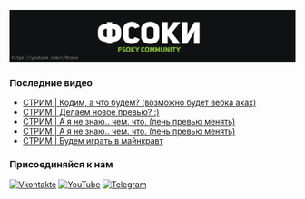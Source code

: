 [![Header](https://github.com/Fsoky/Fsoky/blob/main/assets/header-github.jpg)](https://youtube.com/c/Фсоки)

### Последние видео
<!-- YOUTUBE:START -->
- [СТРИМ | Кодим, а что будем? &lpar;возможно будет вебка ахах&rpar;](https://www.youtube.com/watch?v=Pxf3FTPD-Qc)
- [СТРИМ | Делаем новое превью? :&rpar;](https://www.youtube.com/watch?v=bcL-gv00VCo)
- [СТРИМ | А я не знаю.. чем. что. &lpar;лень превью менять&rpar;](https://www.youtube.com/watch?v=PoydGLZECrM)
- [СТРИМ | А я не знаю.. чем. что. &lpar;лень превью менять&rpar;](https://www.youtube.com/watch?v=9IEOcvjxpuI)
- [СТРИМ | Будем играть в майнкравт](https://www.youtube.com/watch?v=q3HgThKKTFE)
<!-- YOUTUBE:END -->

### Присоединяйся к нам
[![Vkontakte](https://img.shields.io/badge/Vkontakte-black?style=for-the-badge&logo=VK)](https://vk.com/fsoky)
[![YouTube](https://img.shields.io/badge/YouTube-red?style=for-the-badge&logo=YouTube)](https://youtube.com/c/Фсоки)
[![Telegram](https://img.shields.io/badge/Telegram-blue?style=for-the-badge&logo=Telegram)](https://t.me/fsokycommunity)
